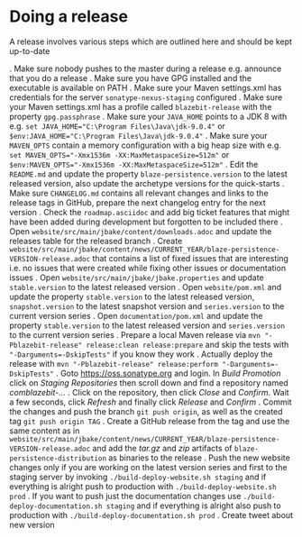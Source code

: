 Doing a release
==========

A release involves various steps which are outlined here and should be kept up-to-date

. Make sure nobody pushes to the master during a release e.g. announce that you do a release
. Make sure you have GPG installed and the executable is available on PATH
. Make sure your Maven settings.xml has credentials for the server `sonatype-nexus-staging` configured
. Make sure your Maven settings.xml has a profile called `blazebit-release` with the property `gpg.passphrase`
. Make sure your `JAVA_HOME` points to a JDK 8 with e.g. `set JAVA_HOME="C:\Program Files\Java\jdk-9.0.4"` or `$env:JAVA_HOME="C:\Program Files\Java\jdk-9.0.4"`
. Make sure your `MAVEN_OPTS` contain a memory configuration with a big heap size with e.g. `set MAVEN_OPTS="-Xmx1536m -XX:MaxMetaspaceSize=512m"` or `$env:MAVEN_OPTS="-Xmx1536m -XX:MaxMetaspaceSize=512m"`
. Edit the `README.md` and update the property `blaze-persistence.version` to the latest released version, also update the archetype versions for the quick-starts
. Make sure `CHANGELOG.md` contains all relevant changes and links to the release tags in GitHub, prepare the next changelog entry for the next version
. Check the `roadmap.asciidoc` and add big ticket features that might have been added during development but forgotten to be included there
. Open `website/src/main/jbake/content/downloads.adoc` and update the releases table for the released branch
. Create `website/src/main/jbake/content/news/CURRENT_YEAR/blaze-persistence-VERSION-release.adoc` that contains a list of fixed issues that are interesting i.e. no issues that were created while fixing other issues or documentation issues
. Open `website/src/main/jbake/jbake.properties` and update `stable.version` to the latest released version
. Open `website/pom.xml` and update the property `stable.version` to the latest released version, `snapshot.version` to the latest snapshot version and `series.version` to the current version series
. Open `documentation/pom.xml` and update the property `stable.version` to the latest released version and `series.version` to the current version series
. Prepare a local Maven release via `mvn "-Pblazebit-release" release:clean release:prepare` and skip the tests with `"-Darguments=-DskipTests"` if you know they work
. Actually deploy the release with `mvn "-Pblazebit-release" release:perform "-Darguments=-DskipTests"`
. Goto https://oss.sonatype.org and login. In *Build Promotion* click on *Staging Repositories* then scroll down and find a repository named *comblazebit-...*
. Click on the repository, then click *Close* and *Confirm*. Wait a few seconds, click *Refresh* and finally click *Release* and *Confirm*
. Commit the changes and push the branch `git push origin`, as well as the created tag `git push origin TAG`
. Create a GitHub release from the tag and use the same content as in `website/src/main/jbake/content/news/CURRENT_YEAR/blaze-persistence-VERSION-release.adoc` and add the _tar.gz_ and _zip_ artifacts of `blaze-persistence-distribution` as binaries to the release
. Push the new website changes only if you are working on the latest version series and first to the staging server by invoking `./build-deploy-website.sh staging` and if everything is alright push to production with `./build-deploy-website.sh prod`
. If you want to push just the documentation changes use `./build-deploy-documentation.sh staging` and if everything is alright also push to production with `./build-deploy-documentation.sh prod`
. Create tweet about new version